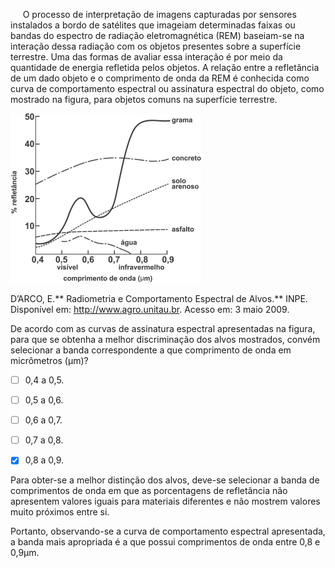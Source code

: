 

     O processo de interpretação de imagens capturadas por sensores instalados a bordo de satélites que imageiam determinadas faixas ou bandas do espectro de radiação eletromagnética (REM) baseiam-se na interação dessa radiação com os objetos presentes sobre a superfície terrestre. Uma das formas de avaliar essa interação é por meio da quantidade de energia refletida pelos objetos. A relação entre a refletância de um dado objeto e o comprimento de onda da REM é conhecida como curva de comportamento espectral ou assinatura espectral do objeto, como mostrado na figura, para objetos comuns na superfície terrestre.

![](665f284c-3acf-a2ec-1475-02cfe32db25c.png)

D’ARCO, E.** Radiometria e Comportamento Espectral de Alvos.** INPE.\
Disponível em: http://www.agro.unitau.br. Acesso em: 3 maio 2009.

De acordo com as curvas de assinatura espectral apresentadas na figura, para que se obtenha a melhor discriminação dos alvos mostrados, convém selecionar a banda correspondente a que comprimento de onda em micrômetros (μm)?



- [ ] 0,4 a 0,5.
- [ ] 0,5 a 0,6.
- [ ] 0,6 a 0,7.
- [ ] 0,7 a 0,8.
- [x] 0,8 a 0,9.


Para obter-se a melhor distinção dos alvos, deve-se selecionar a banda de comprimentos de onda em que as porcentagens de refletância não apresentem valores iguais para materiais diferentes e não mostrem valores muito próximos entre si.

Portanto, observando-se a curva de comportamento espectral apresentada, a banda mais apropriada é a que possui comprimentos de onda entre 0,8 e 0,9μm.

        